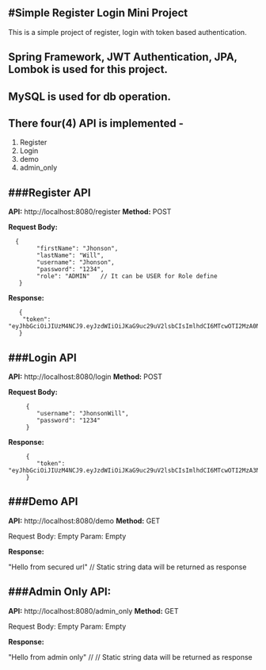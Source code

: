 #Simple Register Login Mini Project
---------------------------------------
This is a simple project of register, login with token based authentication.

## Spring Framework, JWT Authentication, JPA, Lombok is used for this project.


## MySQL is used for db operation.

## There four(4) API is implemented -
   
   1. Register
   2. Login
   3. demo 
   4. admin_only 

###Register API
----------------

**API:** http://localhost:8080/register
**Method:** POST
 
**Request Body:**
```
  {
    	"firstName": "Jhonson",
    	"lastName": "Will",
    	"username": "Jhonson",
    	"password": "1234",
    	"role": "ADMIN"   // It can be USER for Role define
   }
```

**Response:**
```
   {
    "token": "eyJhbGciOiJIUzM4NCJ9.eyJzdWIiOiJKaG9uc29uV2lsbCIsImlhdCI6MTcwOTI2MzA0NCwiZXhwIjoxNzA5MzQ5NDQ0fQ.MpgfnkGqXSLjvlKMy0D50MSPzAPQAsSQAPlfmXmQXRD1B84Qu45qQOWiCfVWEZ5n"
   }
```

###Login API
--------------------

**API:** http://localhost:8080/login
**Method:** POST

**Request Body:**
```
     {
    	"username": "JhonsonWill",
    	"password": "1234"
     }
```

**Response:**
```
     {
    	"token": "eyJhbGciOiJIUzM4NCJ9.eyJzdWIiOiJKaG9uc29uV2lsbCIsImlhdCI6MTcwOTI2MzA3NywiZXhwIjoxNzA5MzQ5NDc3fQ.zaeel6i35L5r3QPEka5vSTDKupSWJbdhhTn4wViBePZO329idAKummac7JVvBojY"
     }
```

###Demo API
------------------

**API:** http://localhost:8080/demo
**Method:** GET

Request Body:  Empty
Param: Empty

**Response:**

  "Hello from secured url" // Static string data will be returned as response


###Admin Only API:
--------------------

**API:** http://localhost:8080/admin_only
**Method:** GET

Request Body:  Empty
Param: Empty

**Response:**

   "Hello from admin only" // // Static string data will be returned as response
